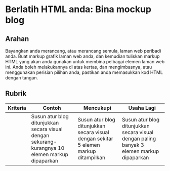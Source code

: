 # Berlatih HTML anda: Bina mockup blog

## Arahan

Bayangkan anda merancang, atau merancang semula, laman web peribadi anda. Buat markup grafik laman web anda, dan kemudian tuliskan markup HTML yang akan anda gunakan untuk membina pelbagai elemen laman web ini. Anda boleh melakukannya di atas kertas, dan mengimbasnya, atau menggunakan perisian pilihan anda, pastikan anda memasukkan kod HTML dengan tangan.

## Rubrik

| Kriteria | Contoh                                                                                          | Mencukupi                                                                            | Usaha Lagi                                                                                |
| -------- | ----------------------------------------------------------------------------------------------- | ------------------------------------------------------------------------------------ | ----------------------------------------------------------------------------------------- |
|          | Susun atur blog ditunjukkan secara visual dengan sekurang-kurangnya 10 elemen markup dipaparkan | Susun atur blog ditunjukkan secara visual dengan sekitar 5 elemen markup ditampilkan | Susun atur blog ditunjukkan secara visual dengan paling banyak 3 elemen markup dipaparkan |
